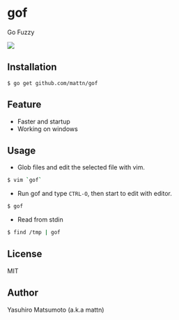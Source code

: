 # gof

Go Fuzzy

![](http://i.imgur.com/TGZJyGV.gif)

## Installation

    $ go get github.com/mattn/gof

## Feature

* Faster and startup
* Working on windows

## Usage

* Glob files and edit the selected file with vim.

```sh
$ vim `gof`
```

* Run gof and type `CTRL-O`, then start to edit with editor.

```sh
$ gof
```

* Read from stdin

```sh
$ find /tmp | gof
```

## License

MIT

## Author

Yasuhiro Matsumoto (a.k.a mattn)
